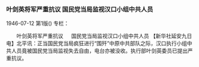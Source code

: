 ### 叶剑英将军严重抗议  国民党当局监视汉口小组中共人员

1946-07-12
第1版()
专栏：

　　叶剑英将军严重抗议
　  国民党当局监视汉口小组中共人员
    【新华社延安九日电】北平讯：正当国民党当局疯狂进行“围歼”中原中共部队之际，汉口执行小组中共人员竟被国民党当局监视失去自由，电台亦被没收。执行部叶剑英委员已提出严重抗议。
